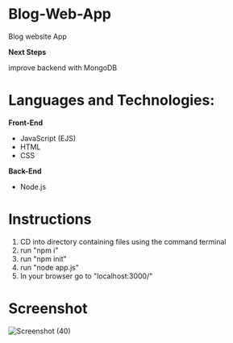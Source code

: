 # Blog-Web-App

Blog website App

**Next Steps**

improve backend with MongoDB

# Languages and Technologies:
**Front-End**
- JavaScript (EJS)
- HTML
- CSS

**Back-End**
- Node.js

# Instructions
1. CD into directory containing files using the command terminal
2. run "npm i"
3. run "npm init"
4. run "node app.js"
5. In your browser go to "localhost:3000/"

# Screenshot

![Screenshot (40)](https://user-images.githubusercontent.com/113309178/234476701-737097ea-65de-4ff4-b1b2-6e7250d4b6fd.png)

